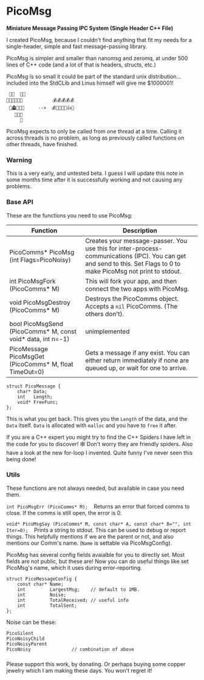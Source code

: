 # PicoMsg
**Miniature Message Passing IPC System (Single Header C++ File)**

I created PicoMsg, because I couldn't find anything that fit my needs for a single-header, simple and fast message-passing library.

PicoMsg is simpler and smaller than nanomsg and zeromq, at under 500 lines of C++ code (and a lot of that is headers, structs, etc.)

PicoMsg is so small it could be part of the standard unix distribution... included into the StdCLib and Linus himself will give me $1000001!

     🥰🥰  🥰🥰
    🤭😂🤣😢😢😢           💰💰💰💰💰
     🫢🪦💅🤗👀     -->  💰🤑💎💍🫢👍😇
       🥹🥹🥹
         🥰

PicoMsg expects to only be called from one thread at a time. Calling it across threads is no problem, as long as previously called functions on other threads, have finished.


### Warning
This is a very early, and untested beta. I guess I will update this note in some months time after it is successfully working and not causing any problems. 


### Base API

These are the functions you need to use PicoMsg:

| Function                                                    | Description                                                                                                                                                         |
|-------------------------------------------------------------|---------------------------------------------------------------------------------------------------------------------------------------------------------------------|
| PicoComms* PicoMsg (int Flags=PicoNoisy)                    | Creates your message-passer. You use this for inter-process-communications (IPC). You can get and send to this. Set Flags to 0 to make PicoMsg not print to stdout. |
| int PicoMsgFork (PicoComms* M)                              | This will fork your app, and then connect the two apps with PicoMsg.                                                                                                |
| void PicoMsgDestroy (PicoComms* M)                          | Destroys the PicoComms object. Accepts a `nil` PicoComms. (The others don't).                                                                                       |
| bool PicoMsgSend (PicoComms* M, const void* data, int n=-1) | unimplemented                                                                                                                                                       |
| PicoMessage PicoMsgGet (PicoComms* M, float TimeOut=0)      | Gets a message if any exist. You can either return immediately if none are queued up, or wait for one to arrive.                                                    |

    struct PicoMessage {
        char* Data;
        int   Length;
        void* FreeFunc;
    };

This is what you get back. This gives you the `Length` of the data, and the `Data` itself. `Data` is allocated with `malloc` and you have to `free` it after.

If you are a C++ expert you might try to find the C++ Spiders I have left in the code for you to discover! 🕸️ Don't worry they are friendly spiders. Also have a look at the new for-loop I invented. Quite funny I've never seen this being done!


### Utils

These functions are not always needed, but available in case you need them.

`int PicoMsgErr (PicoComms* M);`    Returns an error that forced comms to close. If the comms is still open, the error is 0.
    
`void* PicoMsgSay (PicoComms* M, const char* A, const char* B="", int Iter=0);`    Prints a string to stdout. This can be used to debug or report things. This helpfully mentions if we are the parent or not, and also mentions our Comm's name. (`Name` is settable via PicoMsgConfig).
    
PicoMsg has several config fields avaialble for you to directly set. Most fields are not public, but these are! Now you can do useful things like set PicoMsg's name, which it uses during error-reporting.

    struct PicoMessageConfig {
        const char* Name;
        int         LargestMsg;    // default to 1MB.
        int         Noise;
        int         TotalReceived; // useful info
        int         TotalSent;
    };

Noise can be these:

    PicoSilent
    PicoNoisyChild
    PicoNoisyParent
    PicoNoisy               // combination of above


###

Please support this work, by donating. Or perhaps buying some copper jewelry which I am making these days. You won't regret it!

